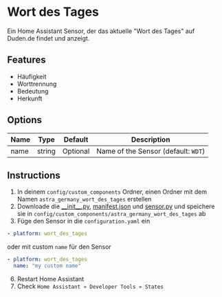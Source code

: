 # Wort des Tages

Ein Home Assistant Sensor, der das aktuelle "Wort des Tages" auf Duden.de findet und anzeigt.

## Features
  - Häufigkeit
  - Worttrennung
  - Bedeutung
  - Herkunft

## Options

| Name | Type | Default | Description
| ---- | ---- | ------- | -----------
| name | string | Optional | Name of the Sensor (default: `WDT`)

## Instructions
1. In deinem `config/custom_components` Ordner, einen Ordner mit dem Namen `astra_germany_wort_des_tages` erstellen
2. Downloade die [\_\_init\_\_.py](https://raw.githubusercontent.com/Ludy87/astra_germany_wort_des_tages/main/custom_components/astra_germany_wort_des_tages/__init__.py), [manifest.json](https://raw.githubusercontent.com/Ludy87/astra_germany_wort_des_tages/main/custom_components/astra_germany_wort_des_tages/manifest.json) und [sensor.py](https://raw.githubusercontent.com/Ludy87/astra_germany_wort_des_tages/main/custom_components/astra_germany_wort_des_tages/sensor.py) und speichere sie in `config/custom_components/astra_germany_wort_des_tages` ab
5. Füge den Sensor in die `configuration.yaml` ein
```yaml
- platform: wort_des_tages
```
oder mit custom `name` für den Sensor
```yaml
- platform: wort_des_tages
  name: "my custom name"
```

6. Restart Home Assistant
7. Check `Home Assistant » Developer Tools » States`
